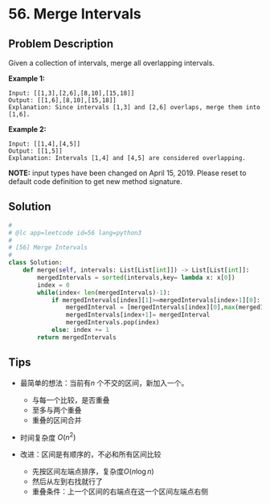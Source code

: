 # 56. Merge Intervals



## Problem Description

Given a collection of intervals, merge all overlapping intervals.

**Example 1:**

```
Input: [[1,3],[2,6],[8,10],[15,18]]
Output: [[1,6],[8,10],[15,18]]
Explanation: Since intervals [1,3] and [2,6] overlaps, merge them into [1,6].
```

**Example 2:**

```
Input: [[1,4],[4,5]]
Output: [[1,5]]
Explanation: Intervals [1,4] and [4,5] are considered overlapping.
```

**NOTE:** input types have been changed on April 15, 2019. Please reset to default code definition to get new method signature.



## Solution



```python
#
# @lc app=leetcode id=56 lang=python3
#
# [56] Merge Intervals
#
class Solution:
    def merge(self, intervals: List[List[int]]) -> List[List[int]]:
        mergedIntervals = sorted(intervals,key= lambda x: x[0])
        index = 0
        while(index< len(mergedIntervals)-1):
            if mergedIntervals[index][1]>=mergedIntervals[index+1][0]:
                mergedInterval = [mergedIntervals[index][0],max(mergedIntervals[index][1],mergedIntervals[index+1][1])]
                mergedIntervals[index+1]= mergedInterval
                mergedIntervals.pop(index)
            else: index += 1
        return mergedIntervals
```



## Tips

- 最简单的想法：当前有$n$ 个不交的区间，新加入一个。

  - 与每一个比较，是否重叠
  - 至多与两个重叠
  - 重叠的区间合并

- 时间复杂度 $O(n^2)$

- 改进：区间是有顺序的，不必和所有区间比较

  - 先按区间左端点排序，复杂度$O(n\log n)$
  - 然后从左到右找就行了
  - 重叠条件：上一个区间的右端点在这一个区间左端点右侧

  